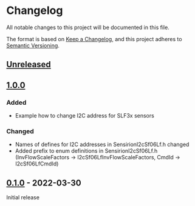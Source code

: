 # Changelog
All notable changes to this project will be documented in this file.

The format is based on [Keep a Changelog](https://keepachangelog.com/en/1.0.0/),
and this project adheres to [Semantic Versioning](https://semver.org/spec/v2.0.0.html).

## [Unreleased]

## [1.0.0]

### Added
* Example how to change I2C address for SLF3x sensors

### Changed
* Names of defines for I2C addresses in SensirionI2cSf06Lf.h changed
* Added prefix to enum definitions in SensirionI2cSf06Lf.h 
  (InvFlowScaleFactors -> I2cSf06LfInvFlowScaleFactors, CmdId -> I2cSf06LfCmdId)

## [0.1.0] - 2022-03-30

Initial release


[Unreleased]: https://github.com/Sensirion/arduino-i2c-sf06-lf/compare/1.0.0...HEAD
[1.0.0]: https://github.com/Sensirion/arduino-i2c-sf06-lf/compare/0.1.0...1.0.0
[0.1.0]: https://github.com/Sensirion/arduino-i2c-sf06-lf/releases/tag/0.1.0